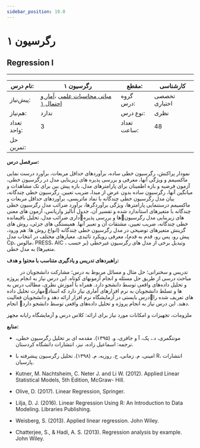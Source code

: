```yaml
---
sidebar_position: 19.0
---
```

# رگرسیون ۱
## Regression I
_______________________________________________________________________________
| نام درس:    | رگرسیون ۱                                                                                                                         | مقطع:       | کارشناسی      |
| ----------- | --------------------------------------------------------------------------------------------------------------------------------- | ----------- | ------------- |
| پیش‌نیاز:   | [مبانی محاسبات علمی](../mandatory/Elementary-Scientific-Computing.md) ،[آمار و احتمال ۱](../base/Probability-and-Statistics-I.md) | گروه درس:   | تخصصی اختیاری |
| هم‌نیاز:    | ندارد                                                                                                                             | نوع درس:    | نظری          |
| تعداد واحد: | 3                                                                                                                                 | تعداد ساعت: | 48            |
| حل تمرین:   |                                                                                                                                   |             |               |

**سرفصل درس:**

نمودار پراکنش، رگرسیون خطی ساده، برآوردهای حداقل مربعات، برآورد درست نمایی ماکسیمم و ویژگی آنها، معرفی و بررسی پذیره های زیربنایی مدل در رگرسیون خطی،  آزمون فرضیه و بازه اطمینان برای پارامترهای مدل، بازه پیش بین برای تک مشاهدات و میانگین آنها، رگرسیون ساده بدون عرض از مبدا، ضریب تعیین. رگرسیون خطی چندگانه، بیان مدل رگرسیون خطی چندگانه با نماد ماتریسی، برآوردهای حداقل مربعات و ماکسیمم  درستنمایی پارامترها، ویژگی برآوردگرها، برآورد ضرائب مدل رگرسیون خطی چندگانه با متغیرهای استاندارد شده و تفسیر آن، جدول آنالیز واریانس، آزمون های معنی داری ضرائب مدل، تحلیل باقیماندهها و بررسی پذیرههای زیربنایی مدل رگرسیون خطی چندگانه، ضریب تعیین، مشتقات آن و تعبیر آنها. همبستگی های جزئی، روش های گزینش متغیرهای توضیحی در مدل رگرسیون خطی چندگانه (انواع روش ها: هم ورود، پیش رو، پس رو، قدم به قدم)، معرفی رویکرد تائیدی. معیارهای مختلف در انتخاب مدل Cp، مالوس، PRESS، AIC ، وتبدیل برخی از مدل های رگرسیون غیرخطی (بر حسب متغیرها) به مدل خطی.

**راهبردهای تدریس و یادگیری متناسب با محتوا و هدف:**

`     `تدریس و سخنرانی؛ حل مثال و مسائل مربوط به درس؛ مشارکت دانشجویان در مباحث درسی از طریق حل مسئله و انجام آزمونهای کوتاه. این درس نیاز به انجام پروژه و تحلیل داده‌های واقعی توسط دانشجو دارد. همراه با آموزش نظری، مطالب درس به مهارت تحلیل دادهها  و تسلط دانشجویان به نرم افزارهای آماری نیاز دارد که استاد درس بایستی در آزمایشگاه نرم افزار ارائه دهد و دانشجویان فعالیتهای تعریف شده را  انجام دهند. این درس نیاز به انجام پروژه و تحلیل داده‌های واقعی توسط دانشجو دارد.

ملزومات، تجهیزات و امکانات مورد نیاز برای ارائه:  کلاس درس و آزمایشگاه رایانه مجهز

**منابع:**


- مونتگمری، د.،  پک، آ و جافری، و. (۱۳۹۵). مقدمه ای بر تحلیل رگرسیون خطی، ترجمه: اسماعیل زاده،  نبز، انتشارات دانشگاه کردستان.

- امینی، م. زمانی، ح. روزبه، م.  (۱۳۹۸). تحلیل رگرسیون پیشرفته با R، انتشارات پارسیان. 

- Kutner, M. Nachtsheim, C. Neter J. and Li W. (2012). Applied Linear Statistical Models, 5th Edition, McGraw- Hill.

- Olive, D. (2017). Linear Regression, Springer.

- Lilja, D. J. (2016). Linear Regression Using R: An Introduction to Data Modeling. Libraries Publishing. 

- Weisberg, S. (2013). Applied linear regression. John Wiley.

- Chatterjee, S., & Hadi, A. S. (2013). Regression analysis by example. John Wiley.
